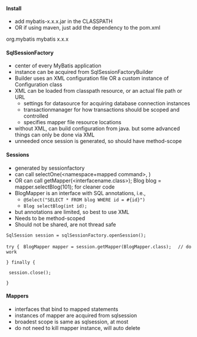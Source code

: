 #### Install
- add mybatis-x.x.x.jar in the CLASSPATH
- OR if using maven, just add the dependency to the pom.xml
<dependency>
  <groupId>org.mybatis</groupId>
  <artifactId>mybatis</artifactId>
  <version>x.x.x</version>
</dependency>

#### SqlSessionFactory
- center of every MyBatis application
- instance can be acquired from SqlSessionFactoryBuilder
- Builder uses an XML configuration file OR a custom instance of Configuration class
- XML can be loaded from classpath resource, or an actual file path or URL
  - settings for datasource for acquiring database connection instances
  - transactionmanager for how transactions should be scoped and controlled
  - specifies mapper file resource locations
- without XML, can build configuration from java. but some advanced things can only be done via XML
- unneeded once session is generated, so should have method-scope

#### Sessions
- generated by sessionfactory
- can call selectOne(<namespace+mapped command>, <parameters>)
- OR can call getMapper(<interfacename.class>); Blog blog = mapper.selectBlog(101); for cleaner code
- BlogMapper is an interface with SQL annotations, i.e., 
  - `@Select("SELECT * FROM blog WHERE id = #{id}")`
  - `Blog selectBlog(int id);`
- but annotations are limited, so best to use XML
- Needs to be method-scoped
- Should not be shared, are not thread safe

`SqlSession session = sqlSessionFactory.openSession();`

`try {`
` BlogMapper mapper = session.getMapper(BlogMapper.class);`
`  // do work`
  
`} finally {`

 ` session.close();`
  
`}`

#### Mappers
- interfaces that bind to mapped statements
- instances of mapper are acquired from sqlsession
- broadest scope is same as sqlsession, at most
- do not need to kill mapper instance, will auto delete

